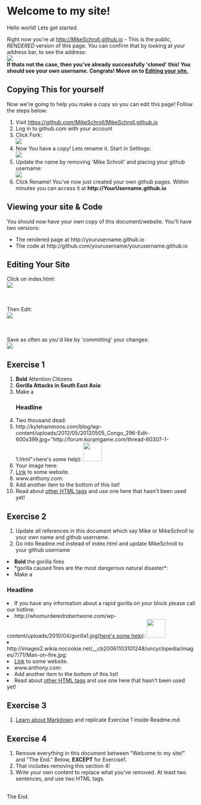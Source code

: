 <!DOCTYPE html>
<html>
  <head>
    <title>
    Billy's Public Website
    </title>
  </head>
  
  <body>
  <h1>Welcome to my site!</h1>
  
  <p>Hello world! Lets get started.</p>
  
  Right now you're at http://MikeSchroll.github.io - This is the public, <i>RENDERED</i> version of this page.
  You can confirm that by looking at your address bar, to see the address: <br><img src="http://drp.io/files/530618b120ede.png">
  <br><b>If thats not the case, then you've already successfully 'cloned' this! You should see your own username. Congrats! Move on to <a href="#Editing">Editing your site.</a></b>
  
  <h2>Copying This for yourself</h2>
  
  Now we're going to help you make a copy so you can edit this page! Follow the steps below:
  
  <ol>
    <li>Visit <a href="https://github.com/billyrydstrom/MikeSchroll.github.io">https://github.com/MikeSchroll/MikeSchroll.github.io</a></li>
    <li>Log in to github.com with your account</li>
    <li>Click Fork: <br><img src="http://drp.io/files/530618849d9ce.png"></li>
    <li>Now You have a copy! Lets rename it. Start in Settings: <br><img src="http://drp.io/files/53061860d0106.png"></li>
    <li>Update the name by removing 'Mike Schroll' and placing your github username: <br><img src="http://drp.io/files/5306182c5f264.png"></li>  
    <li>Click Rename! You've now just created your own github pages. Within minutes you can access it at <b>http://YourUsername.github.io</b></li>  
  </ol>

<h2>Viewing your site &amp; Code</h2>

You should now have your own copy of this document/website. You'll have two versions:

<ul>
  <li>The rendered page at http://yourusername.github.io</li>
  <li>The code at http://github.com/yourusername/yourusername.github.io</li>
</ul>

<h2 id="Editing">Editing Your Site</h2>

Click on index.html: <br><img src="http://drp.io/files/530617faa31b5.png">

<br><br>Then Edit: <br><img src="http://drp.io/files/5306178c6fe34.png">

<br><br>Save as often as you'd like by 'committing' your changes: <br><img src="http://drp.io/files/53062325975fd.png">

<h2 id="Exercise1">Exercise 1</h2>
<ol>
  <li><b>Bold</b> Attention Citizens</li>
  <li><b>Gorilla Attacks in South East Asia</b>:</li>
  <li>Make a <h3>Headline</h3></li>
  <li>Two thousand dead:</li>
  <li>http://kylehammons.com/blog/wp-content/uploads/2012/05/20120505_Congo_296-Edit-600x399.jpg="http://forum.koramgame.com/thread-60307-1-1.html">here's some help</a>): <img src="http://upload.wikimedia.org/wikipedia/commons/thumb/8/85/Smiley.svg/800px-Smiley.svg.png" height="50" width="50"</li>
  <li>Your image here:</li>
  <li><a href="http://www.coceleratoru.com">Link</a> to some website.</li>
  <li>www.anthony.com:</li>
  <li>Add another item to the bottom of this list!</li>
  <li>Read about <a href="http://www.quackit.com/html/tags/">other HTML tags</a> and use one here that hasn't been used yet!</li>
</ol>

  
  
  

<h2 id="Exercise2">Exercise 2</h2>
<ol>
  <li>Update all references in this document which say Mike or MikeSchroll to your own name and github username.</li>
  <li>Go into Readme.md instead of index.html and update MikeSchroll to your github username</li>
</ol>


 <li><b>Bold</b> the gorilla fires</li>
  <li>*gorilla caused fires are the most dangerous natural disaster*:</li>
  <li>Make a <h3>Headline</h3></li>
  <li>If you have any information about a rapid gorilla on your block please call our hotline:</li>
  <li>http://whomurderedrobertwone.com/wp-content/uploads/2010/04/gorilla1.jpg(<a href="http://forum.koramgame.com/thread-60307-1-1.html">here's some help</a>): <img src="http://upload.wikimedia.org/wikipedia/commons/thumb/8/85/Smiley.svg/800px-Smiley.svg.png" height="50" width="50"</li>
  <li>http://images2.wikia.nocookie.net/__cb20061103101248/uncyclopedia/images/7/71/Man-on-fire.jpg:</li>
  <li><a href="http://www.coceleratoru.com">Link</a> to some website.</li>
  <li>www.anthony.com:</li>
  <li>Add another item to the bottom of this list!</li>
  <li>Read about <a href="http://www.quackit.com/html/tags/">other HTML tags</a> and use one here that hasn't been used yet!</li>
</ol>



<h2 id="Exercise3">Exercise 3</h2>
<ol>
  <li><a href="https://help.github.com/articles/markdown-basics">Learn about Markdown</a> and replicate Exercise 1 inside Readme.md</li>
</ol>

<h2 id="Exercise4">Exercise 4</h2>
<ol>
  <li>Remove everything in this document between "Welcome to my site!" and "The End." Below, <b>EXCEPT</b> for Exercise1.</li>
<li>That includes removing this section 4!</li>
<li>Write your own content to replace what you've removed. At least two sentences, and use two HTML tags.</li>
</ol>


<br>The End.
  </body>
</html>
